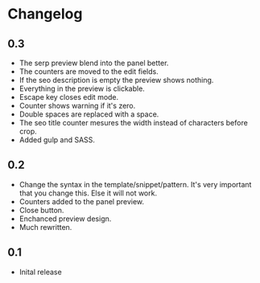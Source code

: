 # Changelog

## 0.3

- The serp preview blend into the panel better.
- The counters are moved to the edit fields.
- If the seo description is empty the preview shows nothing.
- Everything in the preview is clickable.
- Escape key closes edit mode.
- Counter shows warning if it's zero.
- Double spaces are replaced with a space.
- The seo title counter mesures the width instead of characters before crop.
- Added gulp and SASS.

## 0.2

- Change the syntax in the template/snippet/pattern. It's very important that you change this. Else it will not work.
- Counters added to the panel preview.
- Close button.
- Enchanced preview design.
- Much rewritten.

## 0.1

- Inital release